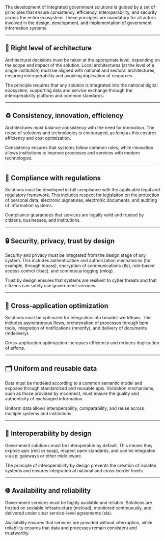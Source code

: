 The development of integrated government solutions is guided by a set of principles that ensure consistency, efficiency, interoperability, and security across the entire ecosystem. These principles are mandatory for all actors involved in the design, development, and implementation of government information systems.

---

## 🧠 Right level of architecture

Architectural decisions must be taken at the appropriate level, depending on the scope and impact of the solution. Local architectures (at the level of a single institution) must be aligned with national and sectoral architectures, ensuring interoperability and avoiding duplication of resources.  

The principle requires that any solution is integrated into the national digital ecosystem, supporting data and service exchange through the interoperability platform and common standards.

---

## ♻️ Consistency, innovation, efficiency

Architectures must balance consistency with the need for innovation. The reuse of solutions and technologies is encouraged, as long as this ensures efficiency and cost optimization.  

Consistency ensures that systems follow common rules, while innovation allows institutions to improve processes and services with modern technologies.

---

## 📜 Compliance with regulations

Solutions must be developed in full compliance with the applicable legal and regulatory framework. This includes respect for legislation on the protection of personal data, electronic signatures, electronic documents, and auditing of information systems.  

Compliance guarantees that services are legally valid and trusted by citizens, businesses, and institutions.

---

## 🔒 Security, privacy, trust by design

Security and privacy must be integrated from the design stage of any system. This includes authentication and authorization mechanisms (for example, through mpass), encryption of communications (tls), role-based access control (rbac), and continuous logging (mlog).  

Trust by design ensures that systems are resilient to cyber threats and that citizens can safely use government services.

---

## 🚀 Cross-application optimization

Solutions must be optimized for integration into broader workflows. This includes asynchronous flows, orchestration of processes through bpm tools, integration of notifications (mnotify), and delivery of documents (mdelivery).  

Cross-application optimization increases efficiency and reduces duplication of efforts.

---

## 🗂️ Uniform and reusable data

Data must be modeled according to a common semantic model and exposed through standardized and reusable apis. Validation mechanisms, such as those provided by mconnect, must ensure the quality and authenticity of exchanged information.  

Uniform data allows interoperability, comparability, and reuse across multiple systems and institutions.

---

## 🔗 Interoperability by design

Government solutions must be interoperable by default. This means they expose apis (rest or soap), respect open standards, and can be integrated via api gateways or other middleware.  

The principle of interoperability by design prevents the creation of isolated systems and ensures integration at national and cross-border levels.

---

## 🌐 Availability and reliability

Government services must be highly available and reliable. Solutions are hosted on scalable infrastructure (mcloud), monitored continuously, and delivered under clear service-level agreements (sla).  

Availability ensures that services are provided without interruption, while reliability ensures that data and processes remain consistent and trustworthy.
